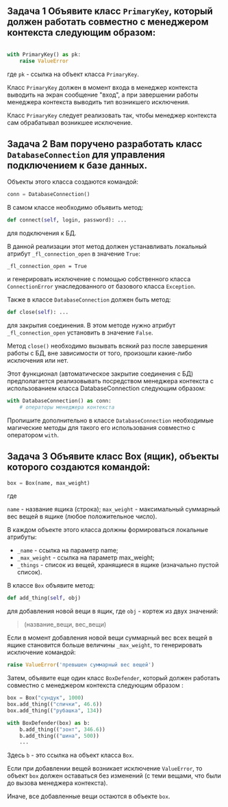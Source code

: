 ## Задача 1 Объявите класс `PrimaryKey`, который должен работать совместно с менеджером контекста следующим образом:

```python

with PrimaryKey() as pk:
    raise ValueError
```
где `pk` - ссылка на объект класса `PrimaryKey`. 

Класс `PrimaryKey` должен в момент входа в менеджер контекста выводить на экран сообщение "вход", а при завершении работы менеджера контекста выводить тип возникшего исключения. 

Класс `PrimaryKey` следует реализовать так, чтобы менеджер контекста сам обрабатывал возникшее исключение.


## Задача 2 Вам поручено разработать класс `DatabaseConnection` для управления подключением к базе данных. 


Объекты этого класса создаются командой:

```python
conn = DatabaseConnection()
```
В самом классе необходимо объявить метод:

```python
def connect(self, login, password): ...
```
для подключения к БД. 

В данной реализации этот метод должен устанавливать локальный атрибут `_fl_connection_open` в значение `True`:

`_fl_connection_open = True`

и генерировать исключение с помощью собственного класса `ConnectionError` унаследованного от базового класса `Exception`.

Также в классе `DatabaseConnection` должен быть метод:

```python
def close(self): ...
```
для закрытия соединения. В этом методе нужно атрибут `_fl_connection_open` установить в значение `False`.

Метод `close()` необходимо вызывать всякий раз после завершения работы с БД, вне зависимости от того, произошли какие-либо исключения или нет.

Этот функционал (автоматическое закрытие соединения с БД) предполагается реализовывать посредством менеджера контекста с использованием класса DatabaseConnection следующим образом:

```python
with DatabaseConnection() as conn:
    # операторы менеджера контекста
```

Пропишите дополнительно в классе `DatabaseConnection` необходимые магические методы для такого его использования совместно с оператором `with`.


## Задача 3 Объявите класс Box (ящик), объекты которого создаются командой:

```python
box = Box(name, max_weight)
```
где

`name` - название ящика (строка);
`max_weight` - максимальный суммарный вес вещей в ящике (любое положительное число). 

В каждом объекте этого класса должны формироваться локальные атрибуты:

* `_name` - ссылка на параметр name;
* `_max_weight` - ссылка на параметр max_weight;
* `_things` - список из вещей, хранящиеся в ящике (изначально пустой список).

В классе `Box` объявите метод:

```python
def add_thing(self, obj)
```

для добавления новой вещи в ящик, где `obj` - кортеж из двух значений:

> (название_вещи, вес_вещи)

Если в момент добавления новой вещи суммарный вес всех вещей в ящике становится больше величины `_max_weight`, то генерировать исключение командой:

```python
raise ValueError('превышен суммарный вес вещей')
```

Затем, объявите еще один класс `BoxDefender`, который должен работать совместно с менеджером контекста следующим образом :

```python
box = Box("сундук", 1000)
box.add_thing(("спички", 46.6))
box.add_thing(("рубашка", 134))

with BoxDefender(box) as b:
    b.add_thing(("зонт", 346.6))
    b.add_thing(("шина", 500))
    ...
```

Здесь `b` - это ссылка на объект класса `Box`. 

Если при добавлении вещей возникает исключение `ValueError`, то объект `box` должен оставаться без изменений (с теми вещами, что были до вызова менеджера контекста). 

Иначе, все добавленные вещи остаются в объекте `box`.